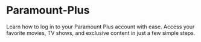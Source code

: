 # Paramount-Plus
Learn how to log in to your Paramount Plus account with ease. Access your favorite movies, TV shows, and exclusive content in just a few simple steps.
